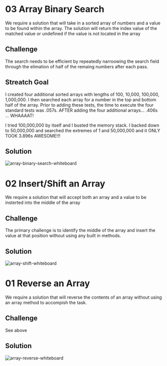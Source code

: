 # 03 Array Binary Search
We require a solution that will take in a sorted array of numbers and a value to be found within the array.  The solution will return the index value of the matched value or undefined if the value is not located in the array

## Challenge
The search needs to be efficient by repeatedly narroowing the search field through the elimation of half of the remaing numbers after each pass. 

## Streatch Goal
I created four additional sorted arrays with lengths of 100, 10,000, 100,000, 1,000,000.  I then searched each array for a number in the top and bottom half of the array.  Prior to adding these tests, the time to execute the four standard tests was .057s.  AFTER adding the four additional arrays... .406s ... WHAAAAT!   

I tried 100,000,000 by itself and I busted the memory stack.  I backed down to 50,000,000 and searched the extremes of 1 and 50,000,000 and it ONLY TOOK 3.896s  AWESOME!!!

## Solution
![array-binary-search-whiteboard](https://raw.githubusercontent.com/dlchambersjr/data-structures-and-algorithms/master/assets/array-binary-search.jpg)

# 02 Insert/Shift an Array
We require a solution that will accept both an array and a value to be insterted into the middle of the array

## Challenge
The primary challenge is to identify the middle of the array and insert the value at that position without using any built in methods.

## Solution
![array-shift-whiteboard](https://raw.githubusercontent.com/dlchambersjr/data-structures-and-algorithms/master/assets/array-shift.jpg)

# 01 Reverse an Array
We require a solution that will reverse the contents of an array without using an array method to accompish the task.

## Challenge
See above

## Solution
![array-reverse-whiteboard](https://raw.githubusercontent.com/dlchambersjr/data-structures-and-algorithms/master/assets/array-reverse.jpg)
